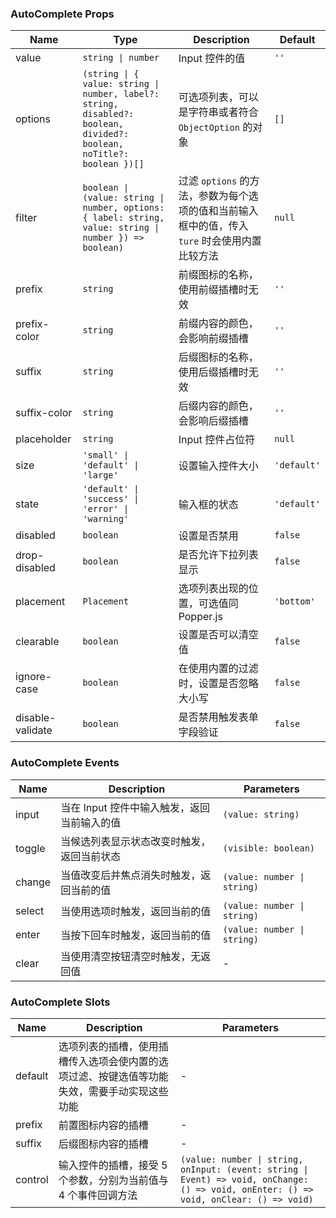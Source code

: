 ### AutoComplete Props

| Name         | Type              | Description                                                                                       | Default    |
| ------------ | ----------------- | ------------------------------------------------------------------------------------------ | --------- |
| value        | `string \| number`  | Input 控件的值                                                                             | `''`        |
| options      | `(string \| { value: string \| number, label?: string, disabled?: boolean, divided?: boolean, noTitle?: boolean })[]`             | 可选项列表，可以是字符串或者符合 `ObjectOption` 的对象                      | `[]`        |
| filter       | `boolean \| (value: string \| number, options: { label: string, value: string \| number }) => boolean)` | 过滤 `options` 的方法，参数为每个选项的值和当前输入框中的值，传入 `ture` 时会使用内置比较方法 | `null`      |
| prefix       | `string`            | 前缀图标的名称，使用前缀插槽时无效                                                         | `''`        |
| prefix-color | `string`            | 前缀内容的颜色，会影响前缀插槽                                                             | `''`        |
| suffix       | `string`            | 后缀图标的名称，使用后缀插槽时无效                                                         | `''`        |
| suffix-color | `string`            | 后缀内容的颜色，会影响后缀插槽                                                             | `''`        |
| placeholder  | `string`            | Input 控件占位符                                                                           | `null`      |
| size         | `'small' \| 'default' \| 'large'`            | 设置输入控件大小                                       | `'default'` |
| state        | `'default' \| 'success' \| 'error' \| 'warning'`            | 输入框的状态                            | `'default'` |
| disabled     | `boolean`           | 设置是否禁用                                                                                   | `false`     |
| drop-disabled     | `boolean`           | 是否允许下拉列表显示                                                                           | `false`      |
| placement    | `Placement`            | 选项列表出现的位置，可选值同 Popper.js                                                     | `'bottom'`  |
| clearable    | `boolean`           | 设置是否可以清空值                                                                         | `false`     |
| ignore-case  | `boolean`           | 在使用内置的过滤时，设置是否忽略大小写                                                     | `false`     |
| disable-validate | `boolean`                           | 是否禁用触发表单字段验证                                                         | `false`                 |

### AutoComplete Events

| Name      | Description                                        | Parameters    |
| --------- | ------------------------------------------- | ------- |
| input  | 当在 Input 控件中输入触发，返回当前输入的值 | `(value: string)`   |
| toggle | 当候选列表显示状态改变时触发，返回当前状态  | `(visible: boolean)` |
| change | 当值改变后并焦点消失时触发，返回当前的值    | `(value: number \| string)`   |
| select | 当使用选项时触发，返回当前的值              | `(value: number \| string)`   |
| enter  | 当按下回车时触发，返回当前的值              | `(value: number \| string)`   |
| clear  | 当使用清空按钮清空时触发，无返回值          | -       |

### AutoComplete Slots

| Name    | Description                                | Parameters  |
| ------- | --------------------------------------------------------------------------------------------------------------------------------------------------------------------------------------- | --- |
| default | 选项列表的插槽，使用插槽传入选项会使内置的选项过滤、按键选值等功能失效，需要手动实现这些功能                                                                                            | - |
| prefix | 前置图标内容的插槽 | - |
| suffix | 后缀图标内容的插槽 | - |
| control | 输入控件的插槽，接受 5 个参数，分别为当前值与 4 个事件回调方法 | `(value: number \| string, onInput: (event: string \| Event) => void, onChange: () => void, onEnter: () => void, onClear: () => void)` |
